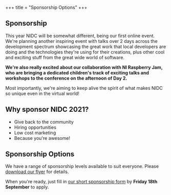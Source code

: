 +++
title = "Sponsorship Options"
+++

<section class="row">
    <div class="main-container">
        <a id="top"></a>
        <main class="container generic">
            <div class="col-md-12 main">
                <h1>Sponsorship</h1>
                <p>
                    This year NIDC will be somewhat different, being our first online event. We're planning another inspiring event with talks over 2 days across the development spectrum showcasing the great work that local developers are doing and the technologies they're using for their creations, plus other cool and exciting stuff from the great wide world of software.
                </p>
                <p>
                    <strong>We're also really excited about our collaboration with NI Raspberry Jam, who are bringing a dedicated children's track of exciting talks and workshops to the conference on the afternoon of Day 2.</strong>
                </p>
                <p>
                    Most importantly, we're aiming to keep alive the spirit of what makes NIDC so unique even in the virtual world!
                </p>
                <h2>Why sponsor NIDC 2021?</h2>
                <p>
                    <ul style="list-style:disc; padding-left:2em">
                        <li>Give back to the community</li>
                        <li>Hiring opportunities</li>
                        <li>Low cost marketing</li>
                        <li>Because you're awesome!</li>
                    </ul>
                </p>
                <h2>Sponsorship Options</h2>
                <p>
                    We have a range of sponsorship levels available to suit everyone. Please <a href="/downloads/sponsorship.pdf">download our flyer</a> for details.
                </p>
                <p>
                    When you're ready, just fill in <a href="https://forms.gle/8c38enVTFaLteunJ8">our short sponsorship form</a> by <strong>Friday 18th September</strong> to apply.
                </p>
            </div>
        </main>
    </div>
</section>